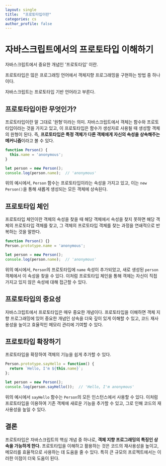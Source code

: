 ```yaml
---
layout: single
title:  "프로토타입이란"
categories: cs
author_profile: false
---
```


# 자바스크립트에서의 프로토타입 이해하기

자바스크립트에서 중요한 개념인 '프로토타입' 이란. 

프로토타입은 많은 프로그래밍 언어에서 객체지향 프로그래밍을 구현하는 방법 중 하나이다.

자바스크립트는 프로토타입 기반 언어라고 부른다.

## 프로토타입이란 무엇인가?

프로토타입이란 말 그대로 '원형'이라는 의미. 
자바스크립트에서 객체는 함수와 프로토타입이라는 것을 가지고 있고, 이 프로토타입은 함수가 생성자로 사용될 때 생성할 객체의 원형이 된다. 
즉, **프로토타입은 특정 객체가 다른 객체에게 자신의 속성을 상속해주는 메커니즘**이라고 볼 수 있다.

```jsx
function Person() {
  this.name = 'anonymous';
}

let person = new Person();
console.log(person.name);  // 'anonymous'

```

위의 예시에서, `Person` 함수는 프로토타입이라는 속성을 가지고 있고,
이는 `new Person()`을 통해 새롭게 생성되는 모든 객체에 상속된다.

## 프로토타입 체인

프로토타입 체인이란 객체의 속성을 찾을 때 해당 객체에서 속성을 찾지 못하면 해당 객체의 프로토타입 객체를 찾고, 그 객체의 프로토타입 객체를 찾는 과정을 연쇄적으로 반복하는 것을 말한다.

```jsx
function Person() {}
Person.prototype.name = 'anonymous';

let person = new Person();
console.log(person.name);  // 'anonymous'

```

위의 예시에서, `Person`의 프로토타입에 `name` 속성이 추가되었고, 
새로 생성된 `person` 객체에서 이 속성을 찾을 수 있다. 
이처럼 프로토타입 체인을 통해 객체는 자신이 직접 가지고 있지 않은 속성에 대해 접근할 수 있다.

## 프로토타입의 중요성

자바스크립트에서 프로토타입은 매우 중요한 개념이다.
프로토타입을 이해하면 객체 지향 프로그래밍에 있어 중요한 개념인 상속을 더욱 깊이 있게 이해할 수 있고, 
코드 재사용성을 높이고 효율적인 메모리 관리에 기여할 수 있다.

## 프로토타입 확장하기

프로토타입을 확장하여 객체의 기능을 쉽게 추가할 수 있다.

```jsx
Person.prototype.sayHello = function() {
  return `Hello, I'm ${this.name}`;
};

let person = new Person();
console.log(person.sayHello());  // 'Hello, I'm anonymous'

```

위의 예시에서 `sayHello` 함수는 `Person`의 모든 인스턴스에서 사용할 수 있다. 
이처럼 프로토타입을 이용하여 기존 객체에 새로운 기능을 추가할 수 있고, 그로 인해 코드의 재사용성을 높일 수 있다.

## 결론

프로토타입은 자바스크립트의 핵심 개념 중 하나로, **객체 지향 프로그래밍의 특징인 상속을 가능하게 한다.** 
프로토타입을 이해하고 활용하는 것은 코드의 재사용성을 높이고, 메모리를 효율적으로 사용하는 데 도움을 줄 수 있다. 
특히 큰 규모의 프로젝트에서는 이러한 이점이 더욱 도움이 된다.